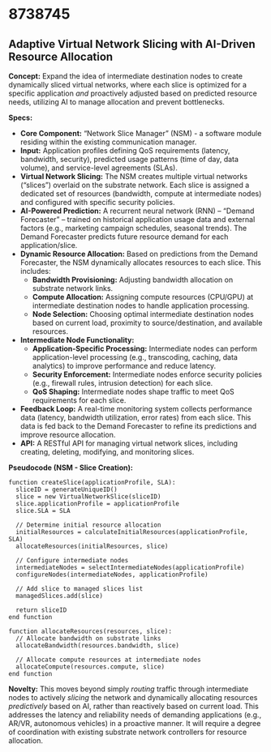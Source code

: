 # 8738745

## Adaptive Virtual Network Slicing with AI-Driven Resource Allocation

**Concept:** Expand the idea of intermediate destination nodes to create dynamically sliced virtual networks, where each slice is optimized for a specific application *and* proactively adjusted based on predicted resource needs, utilizing AI to manage allocation and prevent bottlenecks.

**Specs:**

*   **Core Component:** “Network Slice Manager” (NSM) - a software module residing within the existing communication manager.
*   **Input:** Application profiles defining QoS requirements (latency, bandwidth, security), predicted usage patterns (time of day, data volume), and service-level agreements (SLAs).
*   **Virtual Network Slicing:** The NSM creates multiple virtual networks (“slices”) overlaid on the substrate network. Each slice is assigned a dedicated set of resources (bandwidth, compute at intermediate nodes) and configured with specific security policies.
*   **AI-Powered Prediction:** A recurrent neural network (RNN) – “Demand Forecaster” – trained on historical application usage data and external factors (e.g., marketing campaign schedules, seasonal trends).  The Demand Forecaster predicts future resource demand for each application/slice.
*   **Dynamic Resource Allocation:** Based on predictions from the Demand Forecaster, the NSM dynamically allocates resources to each slice. This includes:
    *   **Bandwidth Provisioning:** Adjusting bandwidth allocation on substrate network links.
    *   **Compute Allocation:**  Assigning compute resources (CPU/GPU) at intermediate destination nodes to handle application processing.
    *   **Node Selection:** Choosing optimal intermediate destination nodes based on current load, proximity to source/destination, and available resources.
*   **Intermediate Node Functionality:**
    *   **Application-Specific Processing:** Intermediate nodes can perform application-level processing (e.g., transcoding, caching, data analytics) to improve performance and reduce latency.
    *   **Security Enforcement:** Intermediate nodes enforce security policies (e.g., firewall rules, intrusion detection) for each slice.
    *   **QoS Shaping:** Intermediate nodes shape traffic to meet QoS requirements for each slice.
*   **Feedback Loop:** A real-time monitoring system collects performance data (latency, bandwidth utilization, error rates) from each slice. This data is fed back to the Demand Forecaster to refine its predictions and improve resource allocation.
*   **API:** A RESTful API for managing virtual network slices, including creating, deleting, modifying, and monitoring slices.

**Pseudocode (NSM - Slice Creation):**

```
function createSlice(applicationProfile, SLA):
  sliceID = generateUniqueID()
  slice = new VirtualNetworkSlice(sliceID)
  slice.applicationProfile = applicationProfile
  slice.SLA = SLA

  // Determine initial resource allocation
  initialResources = calculateInitialResources(applicationProfile, SLA)
  allocateResources(initialResources, slice)

  // Configure intermediate nodes
  intermediateNodes = selectIntermediateNodes(applicationProfile)
  configureNodes(intermediateNodes, applicationProfile)

  // Add slice to managed slices list
  managedSlices.add(slice)

  return sliceID
end function

function allocateResources(resources, slice):
  // Allocate bandwidth on substrate links
  allocateBandwidth(resources.bandwidth, slice)

  // Allocate compute resources at intermediate nodes
  allocateCompute(resources.compute, slice)
end function
```

**Novelty:**  This moves beyond simply *routing* traffic through intermediate nodes to actively *slicing* the network and dynamically allocating resources *predictively* based on AI, rather than reactively based on current load. This addresses the latency and reliability needs of demanding applications (e.g., AR/VR, autonomous vehicles) in a proactive manner. It will require a degree of coordination with existing substrate network controllers for resource allocation.